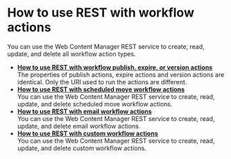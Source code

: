 # How to use REST with workflow actions

You can use the Web Content Manager REST service to create, read, update, and delete all workflow action types.

-   **[How to use REST with workflow publish, expire, or version actions](wcm_rest_crud_workflow_actions_publish_expire_version.md)**  
The properties of publish actions, expire actions and version actions are identical. Only the URI used to run the actions are different.
-   **[How to use REST with scheduled move workflow actions](wcm_rest_crud_workflow_actions_scheduled.md)**  
You can use the Web Content Manager REST service to create, read, update, and delete scheduled move workflow actions.
-   **[How to use REST with email workflow actions](wcm_rest_crud_workflow_actions_email.md)**  
You can use the Web Content Manager REST service to create, read, update, and delete email workflow actions.
-   **[How to use REST with custom workflow actions](wcm_rest_crud_workflow_actions_custom.md)**  
You can use the Web Content Manager REST service to create, read, update, and delete custom workflow actions.


